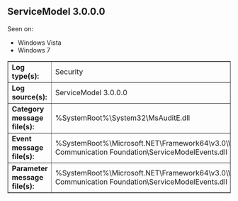 ## ServiceModel 3.0.0.0

Seen on:
* Windows Vista
* Windows 7

<table border="1" class="docutils">
  <tbody>
    <tr>
      <td><b>Log type(s):</b></td>
      <td>Security</td>
    </tr>
    <tr>
      <td><b>Log source(s):</b></td>
      <td>ServiceModel 3.0.0.0</td>
    </tr>
    <tr>
      <td><b>Category message file(s):</b></td>
      <td>%SystemRoot%\System32\MsAuditE.dll</td>
    </tr>
    <tr>
      <td><b>Event message file(s):</b></td>
      <td>%SystemRoot%\Microsoft.NET\Framework64\v3.0\Windows Communication Foundation\ServiceModelEvents.dll</td>
    </tr>
    <tr>
      <td><b>Parameter message file(s):</b></td>
      <td>%SystemRoot%\Microsoft.NET\Framework64\v3.0\Windows Communication Foundation\ServiceModelEvents.dll</td>
    </tr>
  </tbody>
</table>

&nbsp;

